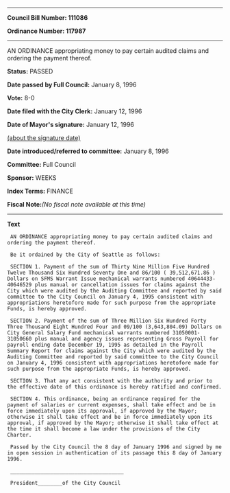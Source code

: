 

********

**Council Bill Number: 111086**
   
**Ordinance Number: 117987**
********

 AN ORDINANCE appropriating money to pay certain audited claims and ordering the payment thereof.

**Status:** PASSED
   
**Date passed by Full Council:** January 8, 1996
   
**Vote:** 8-0
   
**Date filed with the City Clerk:** January 12, 1996
   
**Date of Mayor's signature:** January 12, 1996
   
[(about the signature date)](/~public/approvaldate.htm)
   
   
   
**Date introduced/referred to committee:** January 8, 1996
   
**Committee:** Full Council
   
**Sponsor:** WEEKS
   
   
**Index Terms:** FINANCE

**Fiscal Note:**_(No fiscal note available at this time)_

********

**Text**
   
```
 AN ORDINANCE appropriating money to pay certain audited claims and ordering the payment thereof.

 Be it ordained by the City of Seattle as follows:

 SECTION 1. Payment of the sum of Thirty Nine Million Five Hundred Twelve Thousand Six Hundred Seventy One and 86/100 ( 39,512,671.86 ) Dollars on SFMS Warrant Issue mechanical warrants numbered 40644433-40646529 plus manual or cancellation issues for claims against the City which were audited by the Auditing Committee and reported by said committee to the City Council on January 4, 1995 consistent with appropriations heretofore made for such purpose from the appropriate Funds, is hereby approved.

 SECTION 2. Payment of the sum of Three Million Six Hundred Forty Three Thousand Eight Hundred Four and 09/100 (3,643,804.09) Dollars on City General Salary Fund mechanical warrants numbered 31050001- 31050660 plus manual and agency issues representing Gross Payroll for payroll ending date December 19, 1995 as detailed in the Payroll Summary Report for claims against the City which were audited by the Auditing Committee and reported by said committee to the City Council on January 4, 1996 consistent with appropriations heretofore made for such purpose from the appropriate Funds, is hereby approved.

 SECTION 3. That any act consistent with the authority and prior to the effective date of this ordinance is hereby ratified and confirmed.

 SECTION 4. This ordinance, being an ordinance required for the payment of salaries or current expenses, shall take effect and be in force immediately upon its approval, if approved by the Mayor; otherwise it shall take effect and be in force immediately upon its approval, if approved by the Mayor; otherwise it shall take effect at the time it shall become a law under the provisions of the City Charter.

 Passed by the City Council the 8 day of January 1996 and signed by me in open session in authentication of its passage this 8 day of January 1996.

 _____________________________________

 President________of the City Council

```

